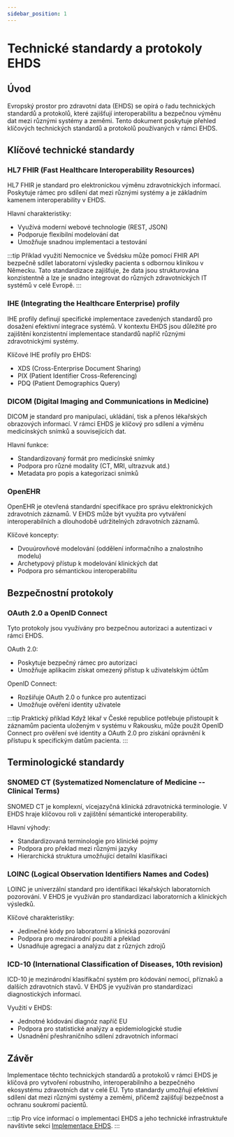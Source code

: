 ```yaml
---
sidebar_position: 1
---
```


# Technické standardy a protokoly EHDS

## Úvod

Evropský prostor pro zdravotní data (EHDS) se opírá o řadu technických standardů a protokolů, které zajišťují interoperabilitu a bezpečnou výměnu dat mezi různými systémy a zeměmi. Tento dokument poskytuje přehled klíčových technických standardů a protokolů používaných v rámci EHDS.

## Klíčové technické standardy

### HL7 FHIR (Fast Healthcare Interoperability Resources)

HL7 FHIR je standard pro elektronickou výměnu zdravotnických informací. Poskytuje rámec pro sdílení dat mezi různými systémy a je základním kamenem interoperability v EHDS.

Hlavní charakteristiky:
- Využívá moderní webové technologie (REST, JSON)
- Podporuje flexibilní modelování dat
- Umožňuje snadnou implementaci a testování

:::tip Příklad využití
Nemocnice ve Švédsku může pomocí FHIR API bezpečně sdílet laboratorní výsledky pacienta s odbornou klinikou v Německu. Tato standardizace zajišťuje, že data jsou strukturována konzistentně a lze je snadno integrovat do různých zdravotnických IT systémů v celé Evropě.
:::

### IHE (Integrating the Healthcare Enterprise) profily

IHE profily definují specifické implementace zavedených standardů pro dosažení efektivní integrace systémů. V kontextu EHDS jsou důležité pro zajištění konzistentní implementace standardů napříč různými zdravotnickými systémy.

Klíčové IHE profily pro EHDS:
- XDS (Cross-Enterprise Document Sharing)
- PIX (Patient Identifier Cross-Referencing)
- PDQ (Patient Demographics Query)

### DICOM (Digital Imaging and Communications in Medicine)

DICOM je standard pro manipulaci, ukládání, tisk a přenos lékařských obrazových informací. V rámci EHDS je klíčový pro sdílení a výměnu medicínských snímků a souvisejících dat.

Hlavní funkce:
- Standardizovaný formát pro medicínské snímky
- Podpora pro různé modality (CT, MRI, ultrazvuk atd.)
- Metadata pro popis a kategorizaci snímků

### OpenEHR

OpenEHR je otevřená standardní specifikace pro správu elektronických zdravotních záznamů. V EHDS může být využita pro vytváření interoperabilních a dlouhodobě udržitelných zdravotních záznamů.

Klíčové koncepty:
- Dvouúrovňové modelování (oddělení informačního a znalostního modelu)
- Archetypový přístup k modelování klinických dat
- Podpora pro sémantickou interoperabilitu

## Bezpečnostní protokoly

### OAuth 2.0 a OpenID Connect

Tyto protokoly jsou využívány pro bezpečnou autorizaci a autentizaci v rámci EHDS.

OAuth 2.0:
- Poskytuje bezpečný rámec pro autorizaci
- Umožňuje aplikacím získat omezený přístup k uživatelským účtům

OpenID Connect:
- Rozšiřuje OAuth 2.0 o funkce pro autentizaci
- Umožňuje ověření identity uživatele

:::tip Praktický příklad
Když lékař v České republice potřebuje přistoupit k záznamům pacienta uloženým v systému v Rakousku, může použít OpenID Connect pro ověření své identity a OAuth 2.0 pro získání oprávnění k přístupu k specifickým datům pacienta.
:::

## Terminologické standardy

### SNOMED CT (Systematized Nomenclature of Medicine -- Clinical Terms)

SNOMED CT je komplexní, vícejazyčná klinická zdravotnická terminologie. V EHDS hraje klíčovou roli v zajištění sémantické interoperability.

Hlavní výhody:
- Standardizovaná terminologie pro klinické pojmy
- Podpora pro překlad mezi různými jazyky
- Hierarchická struktura umožňující detailní klasifikaci

### LOINC (Logical Observation Identifiers Names and Codes)

LOINC je univerzální standard pro identifikaci lékařských laboratorních pozorování. V EHDS je využíván pro standardizaci laboratorních a klinických výsledků.

Klíčové charakteristiky:
- Jedinečné kódy pro laboratorní a klinická pozorování
- Podpora pro mezinárodní použití a překlad
- Usnadňuje agregaci a analýzu dat z různých zdrojů

### ICD-10 (International Classification of Diseases, 10th revision)

ICD-10 je mezinárodní klasifikační systém pro kódování nemocí, příznaků a dalších zdravotních stavů. V EHDS je využíván pro standardizaci diagnostických informací.

Využití v EHDS:
- Jednotné kódování diagnóz napříč EU
- Podpora pro statistické analýzy a epidemiologické studie
- Usnadnění přeshraničního sdílení zdravotních informací

## Závěr

Implementace těchto technických standardů a protokolů v rámci EHDS je klíčová pro vytvoření robustního, interoperabilního a bezpečného ekosystému zdravotních dat v celé EU. Tyto standardy umožňují efektivní sdílení dat mezi různými systémy a zeměmi, přičemž zajišťují bezpečnost a ochranu soukromí pacientů.

:::tip
Pro více informací o implementaci EHDS a jeho technické infrastruktuře navštivte sekci [Implementace EHDS](../implementation/implementace-ehds.md).
:::